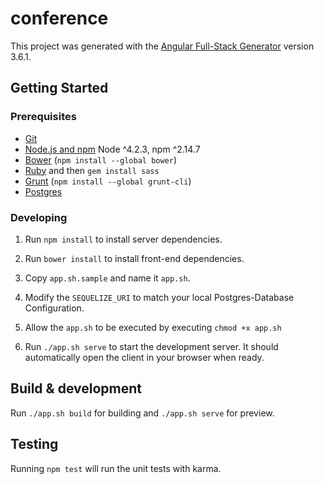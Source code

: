# conference

This project was generated with the [Angular Full-Stack Generator](https://github.com/DaftMonk/generator-angular-fullstack) version 3.6.1.

## Getting Started

### Prerequisites

- [Git](https://git-scm.com/)
- [Node.js and npm](nodejs.org) Node ^4.2.3, npm ^2.14.7
- [Bower](bower.io) (`npm install --global bower`)
- [Ruby](https://www.ruby-lang.org) and then `gem install sass`
- [Grunt](http://gruntjs.com/) (`npm install --global grunt-cli`)
- [Postgres](http://www.postgresql.org/)

### Developing

1. Run `npm install` to install server dependencies.

2. Run `bower install` to install front-end dependencies.

3. Copy `app.sh.sample` and name it `app.sh`.

4. Modify the `SEQUELIZE_URI` to match your local Postgres-Database Configuration.

5. Allow the `app.sh` to be executed by executing `chmod +x app.sh`

3. Run `./app.sh serve` to start the development server. It should automatically open the client in your browser when ready.

## Build & development

Run `./app.sh build` for building and `./app.sh serve` for preview.

## Testing

Running `npm test` will run the unit tests with karma.

